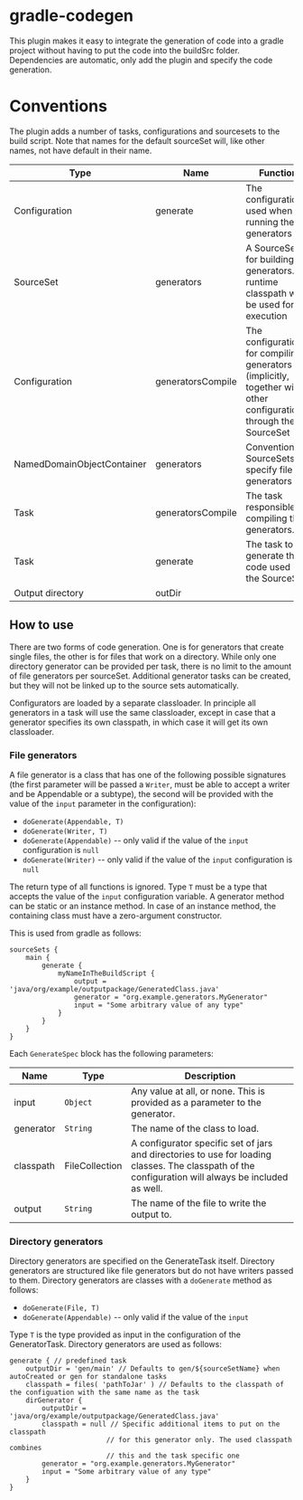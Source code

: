 # gradle-codegen

This plugin makes it easy to integrate the generation of code into a 
gradle project without having to put the code into the buildSrc folder.
Dependencies are automatic, only add the plugin and specify the code
generation.

# Conventions
The plugin adds a number of tasks, configurations and sourcesets to the
build script. Note that names for the default sourceSet will, like other
names, not have default in their name. 

Type                                    | Name            | Function 
----------------------------------------|-----------------|----------
Configuration                           |generate         | The configuration used when running the generators
SourceSet                               |generators       | A SourceSet for building the generators. It's runtime classpath will be used for execution
Configuration                           |generatorsCompile| The configuration for compiling generators (implicitly, together with other configurations) through the SourceSet
NamedDomainObjectContainer<GenerateSpec>|generators       | Convention in SourceSets to specify file generators
Task                                    |generatorsCompile| The task responsible for compiling the generators.
Task                                    |generate         | The task to generate the code used in the SourceSet.
Output directory                        |outDir        

## How to use

There are two forms of code generation. One is for generators that 
create single files, the other is for files that work on a directory. 
While only one directory generator can be provided per task, there is 
no limit to the amount of file generators per sourceSet. Additional
generator tasks can be created, but they will not be linked up to the
source sets automatically.

Configurators are loaded by a separate classloader. In principle all 
generators in a task will use the same classloader, except in case that
a generator specifies its own classpath, in which case it will get its
own classloader.

### File generators
A file generator is a class that has one of the following possible 
signatures (the first parameter will be passed a `Writer`, must be 
able to accept a writer and be Appendable or a subtype), the second 
will be provided with the value of the `input` parameter in the 
configuration):
  
* `doGenerate(Appendable, T)`
* `doGenerate(Writer, T)`
* `doGenerate(Appendable)` -- only valid if the value of the `input` 
  configuration is `null`
* `doGenerate(Writer)` -- only valid if the value of the `input` 
  configuration is `null`

The return type of all functions is ignored. Type `T` must be a type 
that accepts the value of the `input` configuration variable. A 
generator method can be static or an instance method. In case of an 
instance method, the containing class must have a zero-argument
constructor. 

This is
used from gradle as follows:
```Gradle
sourceSets {
    main {
        generate {
            myNameInTheBuildScript {
                output = 'java/org/example/outputpackage/GeneratedClass.java'
                generator = "org.example.generators.MyGenerator"
                input = "Some arbitrary value of any type"
            }
        }
    }
}
```

Each `GenerateSpec` block has the following parameters:

Name     | Type         | Description
---------|--------------|--------------
input    |`Object`      | Any value at all, or none. This is provided as a parameter to the generator.
generator|`String`      | The name of the class to load.
classpath|FileCollection| A configurator specific set of jars and directories to use for loading classes. The classpath of the configuration will always be included as well.
output   |`String`      | The name of the file to write the output to.

### Directory generators
Directory generators are specified on the GenerateTask itself. Directory 
generators are structured like file generators but do not have writers
passed to them. Directory generators are classes with a `doGenerate` 
method as follows:

* `doGenerate(File, T)`
* `doGenerate(Appendable)` -- only valid if the value of the `input` 

Type `T` is the type provided as input in the configuration of the
GeneratorTask. Directory generators are used as follows:
```Gradle
generate { // predefined task
    outputDir = 'gen/main' // Defaults to gen/${sourceSetName} when autoCreated or gen for standalone tasks
    classpath = files( 'pathToJar' ) // Defaults to the classpath of the configuation with the same name as the task 
    dirGenerator {
        outputDir = 'java/org/example/outputpackage/GeneratedClass.java'
        classpath = null // Specific additional items to put on the classpath 
                        // for this generator only. The used classpath combines 
                        // this and the task specific one 
        generator = "org.example.generators.MyGenerator"
        input = "Some arbitrary value of any type"
    }
}
```